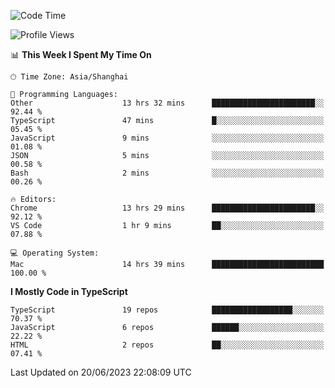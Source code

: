 <!--START_SECTION:waka-->
![Code Time](http://img.shields.io/badge/Code%20Time-4%2C684%20hrs%2042%20mins-blue)

![Profile Views](http://img.shields.io/badge/Profile%20Views-0-blue)

📊 **This Week I Spent My Time On** 

```text
🕑︎ Time Zone: Asia/Shanghai

💬 Programming Languages: 
Other                    13 hrs 32 mins      ███████████████████████░░   92.44 % 
TypeScript               47 mins             █░░░░░░░░░░░░░░░░░░░░░░░░   05.45 % 
JavaScript               9 mins              ░░░░░░░░░░░░░░░░░░░░░░░░░   01.08 % 
JSON                     5 mins              ░░░░░░░░░░░░░░░░░░░░░░░░░   00.58 % 
Bash                     2 mins              ░░░░░░░░░░░░░░░░░░░░░░░░░   00.26 % 

🔥 Editors: 
Chrome                   13 hrs 29 mins      ███████████████████████░░   92.12 % 
VS Code                  1 hr 9 mins         ██░░░░░░░░░░░░░░░░░░░░░░░   07.88 % 

💻 Operating System: 
Mac                      14 hrs 39 mins      █████████████████████████   100.00 % 
```

**I Mostly Code in TypeScript** 

```text
TypeScript               19 repos            ██████████████████░░░░░░░   70.37 % 
JavaScript               6 repos             ██████░░░░░░░░░░░░░░░░░░░   22.22 % 
HTML                     2 repos             ██░░░░░░░░░░░░░░░░░░░░░░░   07.41 % 
```




 Last Updated on 20/06/2023 22:08:09 UTC
<!--END_SECTION:waka-->
